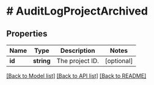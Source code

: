 # # AuditLogProjectArchived

## Properties

Name | Type | Description | Notes
------------ | ------------- | ------------- | -------------
**id** | **string** | The project ID. | [optional]

[[Back to Model list]](../../README.md#models) [[Back to API list]](../../README.md#endpoints) [[Back to README]](../../README.md)

